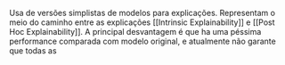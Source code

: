 Usa de versões simplistas de modelos para explicações. Representam o meio do caminho entre as explicações [[Intrinsic Explainability]] e [[Post Hoc Explainability]]. A principal desvantagem é que ha uma péssima performance comparada com modelo original, e atualmente não garante que todas as 